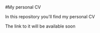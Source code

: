 #My personal CV

In this repository you'll find my personal CV

The link to it will be available soon
